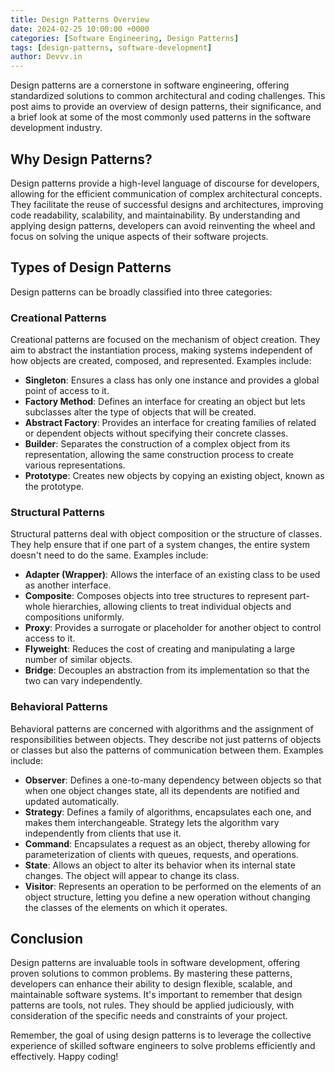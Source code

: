 ```yaml
---
title: Design Patterns Overview
date: 2024-02-25 10:00:00 +0000
categories: [Software Engineering, Design Patterns]
tags: [design-patterns, software-development]
author: Devvv.in
---
```


Design patterns are a cornerstone in software engineering, offering standardized solutions to common architectural and coding challenges. This post aims to provide an overview of design patterns, their significance, and a brief look at some of the most commonly used patterns in the software development industry.

## Why Design Patterns?

Design patterns provide a high-level language of discourse for developers, allowing for the efficient communication of complex architectural concepts. They facilitate the reuse of successful designs and architectures, improving code readability, scalability, and maintainability. By understanding and applying design patterns, developers can avoid reinventing the wheel and focus on solving the unique aspects of their software projects.

## Types of Design Patterns

Design patterns can be broadly classified into three categories:

### Creational Patterns
Creational patterns are focused on the mechanism of object creation. They aim to abstract the instantiation process, making systems independent of how objects are created, composed, and represented. Examples include:

- **Singleton**: Ensures a class has only one instance and provides a global point of access to it.
- **Factory Method**: Defines an interface for creating an object but lets subclasses alter the type of objects that will be created.
- **Abstract Factory**: Provides an interface for creating families of related or dependent objects without specifying their concrete classes.
- **Builder**: Separates the construction of a complex object from its representation, allowing the same construction process to create various representations.
- **Prototype**: Creates new objects by copying an existing object, known as the prototype.

### Structural Patterns
Structural patterns deal with object composition or the structure of classes. They help ensure that if one part of a system changes, the entire system doesn't need to do the same. Examples include:

- **Adapter (Wrapper)**: Allows the interface of an existing class to be used as another interface.
- **Composite**: Composes objects into tree structures to represent part-whole hierarchies, allowing clients to treat individual objects and compositions uniformly.
- **Proxy**: Provides a surrogate or placeholder for another object to control access to it.
- **Flyweight**: Reduces the cost of creating and manipulating a large number of similar objects.
- **Bridge**: Decouples an abstraction from its implementation so that the two can vary independently.

### Behavioral Patterns
Behavioral patterns are concerned with algorithms and the assignment of responsibilities between objects. They describe not just patterns of objects or classes but also the patterns of communication between them. Examples include:

- **Observer**: Defines a one-to-many dependency between objects so that when one object changes state, all its dependents are notified and updated automatically.
- **Strategy**: Defines a family of algorithms, encapsulates each one, and makes them interchangeable. Strategy lets the algorithm vary independently from clients that use it.
- **Command**: Encapsulates a request as an object, thereby allowing for parameterization of clients with queues, requests, and operations.
- **State**: Allows an object to alter its behavior when its internal state changes. The object will appear to change its class.
- **Visitor**: Represents an operation to be performed on the elements of an object structure, letting you define a new operation without changing the classes of the elements on which it operates.

## Conclusion

Design patterns are invaluable tools in software development, offering proven solutions to common problems. By mastering these patterns, developers can enhance their ability to design flexible, scalable, and maintainable software systems. It's important to remember that design patterns are tools, not rules. They should be applied judiciously, with consideration of the specific needs and constraints of your project.

Remember, the goal of using design patterns is to leverage the collective experience of skilled software engineers to solve problems efficiently and effectively. Happy coding!

